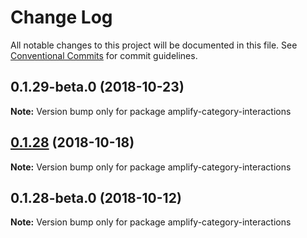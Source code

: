 # Change Log

All notable changes to this project will be documented in this file.
See [Conventional Commits](https://conventionalcommits.org) for commit guidelines.

<a name="0.1.29-beta.0"></a>
## 0.1.29-beta.0 (2018-10-23)




**Note:** Version bump only for package amplify-category-interactions

<a name="0.1.28"></a>
## [0.1.28](https://github.com/aws-amplify/amplify-cli/compare/amplify-category-interactions@0.1.28-beta.0...amplify-category-interactions@0.1.28) (2018-10-18)




**Note:** Version bump only for package amplify-category-interactions

<a name="0.1.28-beta.0"></a>
## 0.1.28-beta.0 (2018-10-12)




**Note:** Version bump only for package amplify-category-interactions
